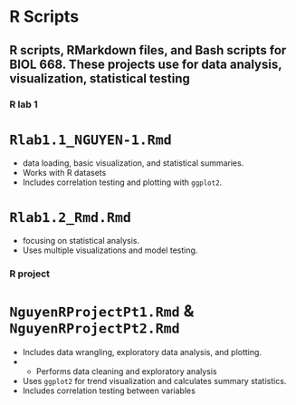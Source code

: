 # R Scripts 

R scripts, RMarkdown files, and Bash scripts for BIOL 668. These projects use for data analysis, visualization, statistical testing
---

### R lab 1
# `Rlab1.1_NGUYEN-1.Rmd`
- data loading, basic visualization, and statistical summaries.
- Works with R datasets 
- Includes correlation testing and plotting with `ggplot2`.

# `Rlab1.2_Rmd.Rmd`
- focusing on statistical analysis.
- Uses multiple visualizations and model testing.

### R project
# `NguyenRProjectPt1.Rmd` & `NguyenRProjectPt2.Rmd`
- Includes data wrangling, exploratory data analysis, and plotting.
- - Performs data cleaning and exploratory analysis 
- Uses `ggplot2` for trend visualization and calculates summary statistics.
- Includes correlation testing between variables 

